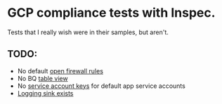 # GCP compliance tests with Inspec.
Tests that I really wish were in their samples, but aren't.
## TODO:
- No default [open firewall rules](https://github.com/inspec/inspec-gcp/blob/master/docs/resources/google_compute_firewall.md)
- No BQ [table view](https://github.com/inspec/inspec-gcp/blob/master/docs/resources/google_bigquery_table.md)
- No [service account keys](https://github.com/inspec/inspec-gcp/blob/master/docs/resources/google_service_account_key.md) for default app service accounts
- [Logging sink exists](https://github.com/inspec/inspec-gcp/blob/master/docs/resources/google_logging_project_sink.md)
